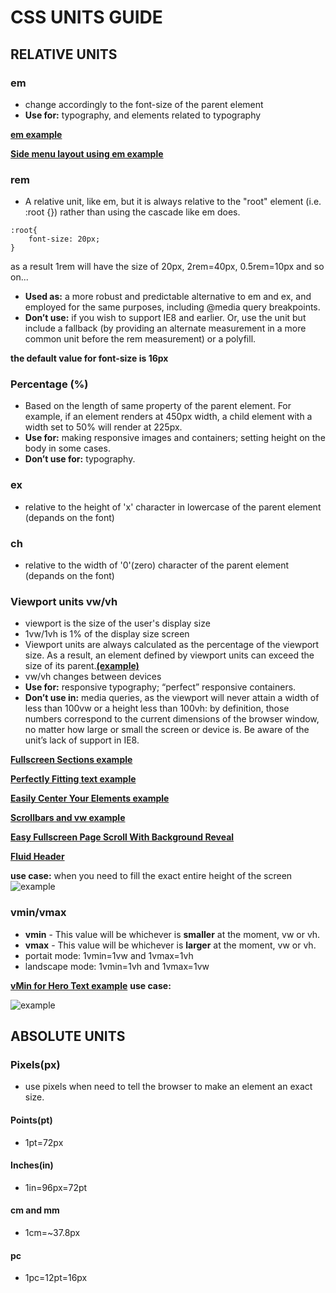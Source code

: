 # **CSS UNITS GUIDE**

## **RELATIVE UNITS**

### **em**

* change accordingly to the font-size of the parent element
* **Use for:** typography, and elements related to typography 

**[em example](https://codepen.io/dixita0607/pen/QQNomG)** 

**[Side menu layout using em example](https://codepen.io/dixita0607/pen/LQNoOL)** 

### **rem**
* A relative unit, like em, but it is always relative to the "root" element (i.e. :root {}) rather than using the cascade like em does. 
```
:root{
    font-size: 20px;
}
```
as a result 1rem will have the size of 20px, 2rem=40px, 0.5rem=10px and so on...

* **Used as:** a more robust and predictable alternative to em and ex, and employed for the same purposes, including @media query breakpoints.
* **Don’t use:** if you wish to support IE8 and earlier. Or, use the unit but include a fallback (by providing an alternate measurement in a more common unit before the rem measurement) or a polyfill.

**the default value for font-size is 16px**

### **Percentage (%)**
* Based on the length of same property of the parent element. For example, if an element renders at 450px width, a child element with a width set to 50% will render at 225px.
* **Use for:** making responsive images and containers; setting height on the body in some cases.
* **Don’t use for:** typography.
### **ex**
* relative to the height of 'x' character in lowercase of the parent element (depands on the font)
### **ch**
* relative to the width of '0'(zero) character of the parent element (depands on the font)

### **Viewport units vw/vh**
* viewport is the size of the user's display size
* 1vw/1vh is 1% of the display size screen
* Viewport units are always calculated as the percentage of the viewport size. As a result, an element defined by viewport units can exceed the size of its parent.**[(example)](https://codepen.io/SitePoint/pen/xqadex)**
* vw/vh changes between devices
* **Use for:** responsive typography; “perfect” responsive containers.
* **Don’t use in:** media queries, as the viewport will never attain a width of less than 100vw or a height less than 100vh: by definition, those numbers correspond to the current dimensions of the browser window, no matter how large or small the screen or device is. Be aware of the unit’s lack of support in IE8.


**[Fullscreen Sections example](https://codepen.io/SitePoint/pen/gmdRYx)** 

**[Perfectly Fitting text example](https://codepen.io/SitePoint/pen/XMPgdr)** 

**[Easily Center Your Elements example](https://codepen.io/SitePoint/pen/evLRdq)** 

**[Scrollbars and vw example](https://codepen.io/SitePoint/pen/ZeMyeg)** 

**[Easy Fullscreen Page Scroll With Background Reveal](https://codepen.io/dudleystorey/pen/lejFx)** 

**[Fluid Header](https://codepen.io/chriscoyier/pen/RpKEzV)** 


**use case:**  when you need to fill the exact entire height of the screen
![example](https://assets.hongkiat.com/uploads/css-viewport-units-vw-vh-wmin-vmax/fullscreen-background.gif)





### **vmin/vmax**
* **vmin** - This value will be whichever is **smaller** at the moment, vw or vh.
* **vmax** - This value will be whichever is **larger** at the moment, vw or vh.
* portait mode: 1vmin=1vw and 1vmax=1vh
* landscape mode: 1vmin=1vh and 1vmax=1vw

**[vMin for Hero Text example](https://codepen.io/dudleystorey/pen/ALWrXZ)** 
**use case:**  

![example](https://image.ibb.co/j7urcp/rtaImage.png) 

## **ABSOLUTE UNITS** 

### **Pixels(px)**
*  use pixels when need to tell the browser to make an element an exact size. 
#### **Points(pt)**
* 1pt=72px
#### **Inches(in)**
* 1in=96px=72pt
#### **cm and mm**
* 1cm=~37.8px
#### **pc**
* 1pc=12pt=16px

